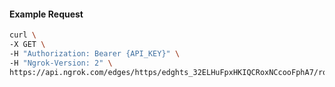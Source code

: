 <!-- Code generated for API Clients. DO NOT EDIT. -->

#### Example Request

```bash
curl \
-X GET \
-H "Authorization: Bearer {API_KEY}" \
-H "Ngrok-Version: 2" \
https://api.ngrok.com/edges/https/edghts_32ELHuFpxHKIQCRoxNCcooFphA7/routes/edghtsrt_32ELHvfEOBzxbh18JP17jIf3pwt/request_headers
```
